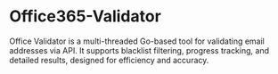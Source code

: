 # Office365-Validator
Office Validator is a multi-threaded Go-based tool for validating email addresses via API. It supports blacklist filtering, progress tracking, and detailed results, designed for efficiency and accuracy.
